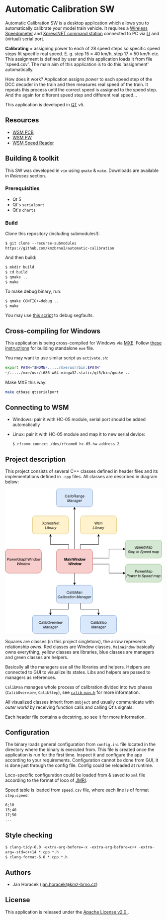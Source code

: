 # Automatic Calibration SW

Automatic Calibration SW is a desktop application which allows you to
automatically calibrate your model train vehicle. It requires a [Wireless
Speedometer](https://github.com/kmzbrnoI/wsm-pcb) and [XpressNET command
station](https://dccwiki.com/XpressNet_Protocol) connected to PC via
[LI](https://dccwiki.com/Computer_Interface_List) and (virtual) serial port.

**Calibrating** = assigning power to each of 28 speed steps so specific speed
steps fit specific real speed. E. g. step 15 = 40 km/h, step 17 = 50 km/h etc.
This assignment is defined by user and this application loads it from file
'speed.csv'. The main aim of this application is to do this 'assignment'
automatically.

How does it work? Application assigns *power* to each speed step of the DCC
decoder in the train and then measures real speed of the train. It repeats this
process until the correct speed is assigned to the speed step. And the again
for different speed step and different real speed...

This application is developed in [QT](https://www.qt.io/) v5.

## Resources

 * [WSM PCB](https://github.com/kmzbrnoI/wsm-pcb)
 * [WSM FW](https://github.com/kmzbrnoI/wsm-fw)
 * [WSM Speed Reader](https://github.com/kmzbrnoI/wsm-speed-reader)

## Building & toolkit

This SW was developed in `vim` using `qmake` & `make`. Downloads are available
in *Releases* section.

### Prerequisities

 * Qt 5
 * Qt's `serialport`
 * Qt's `charts`

### Build

Clone this repository (including submodules!):

```
$ git clone --recurse-submodules https://github.com/kmzbrnoI/automatic-calibration
```

And then build:

```
$ mkdir build
$ cd build
$ qmake ..
$ make
```

To make debug binary, run:

```
$ qmake CONFIG+=debug ..
$ make
```

You may use [this script](https://serverfault.com/questions/61659/can-you-get-any-program-in-linux-to-print-a-stack-trace-if-it-segfaults) to debug segfaults.

## Cross-compiling for Windows

This application is being cross-compiled for Windows via [MXE](https://mxe.cc/).
Follow [these instructions](https://stackoverflow.com/questions/14170590/building-qt-5-on-linux-for-windows)
for building standalone `exe` file.

You may want to use similar script as `activate.sh`:

```bash
export PATH="$HOME/...../mxe/usr/bin:$PATH"
~/...../mxe/usr/i686-w64-mingw32.static/qt5/bin/qmake ..
```

Make MXE this way:

```bash
make qtbase qtserialport
```

## Connecting to WSM

 * Windows: pair it with HC-05 module, serial port should be added
   automatically
 * Linux: pair it with HC-05 module and map it to new serial device:

    ```
    $ rfcomm connect /dev/rfcomm0 hc-05-hw-address 2
    ```

## Project description

This project consists of several C++ classes defined in header files and
its implementations defined in `.cpp` files. All classes are described in
diagram below:

![Class diagram](doc/ac-class-structure.png)

Squares are classes (in this project singletons), the arrow represents
relationship *owns*. Red classes are Window classes, `MainWindow` basically
owns everything, yellow classes are libraries, blue classes are managers and
green classes are helpers.

Basically all the managers use all the libraries and helpers. Helpers are
connected to GUI to visualize its states. Libs and helpers are passed to
managers as references.

`CalibMan` manages whole process of calibration divided into two phases
(`CalibOverview`, `CalibStep`), see [`calib-man.h`](calib-man.h) for more
information.

All visualized classes inherit from `QObject` and usually communicate with
*outer world* by receiving function calls and calling Qt's signals.

Each header file contains a docstring, so see it for more information.

## Configuration

The binary loads general configuration from `config.ini` file located in the
directory where the binary is executed from. This file is created once the
application is run for the first time. Inspect it and configure the app
according to your requirements. Configuration cannot be done from GUI, it
is done just through the config file. Config could be reloaded at runtime.

Loco-specific configuration could be loaded from & saved to `xml` file
according to the format of loco of [JMRI](http://jmri.sourceforge.net/).

Speed table is loaded from `speed.csv` file, where each line is of format
`step;speed`:

```
6;10
15;40
17;50
...
```

## Style checking

```
$ clang-tidy-6.0 -extra-arg-before=-x -extra-arg-before=c++ -extra-arg=-std=c++14 *.cpp *.h
$ clang-format-6.0 *.cpp *.h
```

## Authors

 * Jan Horacek ([jan.horacek@kmz-brno.cz](mailto:jan.horacek@kmz-brno.cz))

## License

This application is released under the [Apache License v2.0
](https://www.apache.org/licenses/LICENSE-2.0).
